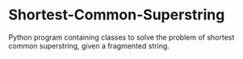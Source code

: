 # Shortest-Common-Superstring
Python program containing classes to solve the problem of shortest common superstring, given a fragmented string.

